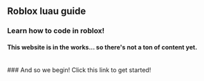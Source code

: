 ## Roblox luau guide
### Learn how to code in roblox!

#### This website is in the works... so there's not a ton of content yet.

<br>
### And so we begin!
Click this link to get started!
